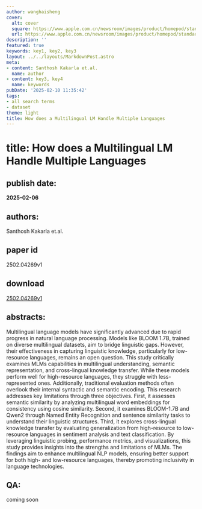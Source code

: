 ```yaml
---
author: wanghaisheng
cover:
  alt: cover
  square: https://www.apple.com.cn/newsroom/images/product/homepod/standard/Apple-HomePod-hero-230118_big.jpg.large_2x.jpg
  url: https://www.apple.com.cn/newsroom/images/product/homepod/standard/Apple-HomePod-hero-230118_big.jpg.large_2x.jpg
description: ''
featured: true
keywords: key1, key2, key3
layout: ../../layouts/MarkdownPost.astro
meta:
- content: Santhosh Kakarla et.al.
  name: author
- content: key3, key4
  name: keywords
pubDate: '2025-02-10 11:35:42'
tags:
- all search terms
- dataset
theme: light
title: How does a Multilingual LM Handle Multiple Languages
---
```


# title: How does a Multilingual LM Handle Multiple Languages 
## publish date: 
**2025-02-06** 
## authors: 
  Santhosh Kakarla et.al. 
## paper id
2502.04269v1
## download
[2502.04269v1](http://arxiv.org/abs/2502.04269v1)
## abstracts:
Multilingual language models have significantly advanced due to rapid progress in natural language processing. Models like BLOOM 1.7B, trained on diverse multilingual datasets, aim to bridge linguistic gaps. However, their effectiveness in capturing linguistic knowledge, particularly for low-resource languages, remains an open question. This study critically examines MLMs capabilities in multilingual understanding, semantic representation, and cross-lingual knowledge transfer. While these models perform well for high-resource languages, they struggle with less-represented ones. Additionally, traditional evaluation methods often overlook their internal syntactic and semantic encoding.   This research addresses key limitations through three objectives. First, it assesses semantic similarity by analyzing multilingual word embeddings for consistency using cosine similarity. Second, it examines BLOOM-1.7B and Qwen2 through Named Entity Recognition and sentence similarity tasks to understand their linguistic structures. Third, it explores cross-lingual knowledge transfer by evaluating generalization from high-resource to low-resource languages in sentiment analysis and text classification.   By leveraging linguistic probing, performance metrics, and visualizations, this study provides insights into the strengths and limitations of MLMs. The findings aim to enhance multilingual NLP models, ensuring better support for both high- and low-resource languages, thereby promoting inclusivity in language technologies.
## QA:
coming soon
